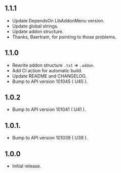 ## 1.1.1
- Update DependsOn LibAddonMenu version.
- Update global strings.
- Update addon structure.
- Thanks, Baertram, for pointing to those problems.

## 1.1.0
- Rewrite addon structure `.txt` => `.addon`.
- Add CI action for automatic build.
- Update README and CHANGELOG.
- Bump to API version 101045 ( U45 ).

## 1.0.2
- Bump to API version 101041 ( U41 ).

## 1.0.1.
- Bump to API version 101039 ( U39 ).

## 1.0.0 
- Initial release.
